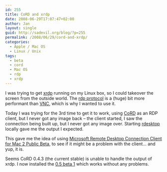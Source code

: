 ```yaml
---
id: 255
title: CoRD and xrdp
date: 2008-06-29T17:07:47+02:00
author: Jan
layout: single
guid: http://sadevil.org/blog/?p=255
permalink: /2008/06/29/cord-and-xrdp/
categories:
  - Apple / Mac OS
  - Linux / Unix
tags:
  - beta
  - cord
  - Mac OS
  - rdp
  - xrdp
---
```

I was trying to get <a href="http://xrdp.sourceforge.net/" target="_blank">xrdp</a> running on my Linux box, so I could takeover the screen from the outside world. The <a href="http://en.wikipedia.org/wiki/Remote_Desktop_Protocol" target="_blank">rdp protocol</a> is a (huge) bit more performant than <a href="http://en.wikipedia.org/wiki/Vnc" target="_blank">VNC</a>, which is why I wanted to use it.

Today I was trying for the 3rd time to get it to work, using <a href="http://cord.sourceforge.net/" target="_blank">CoRD</a> as an RDP client, but I never got any image back &#8211; the client started, I saw the connection being built up, but I never got any image over. Starting <a href="http://www.rdesktop.org/" target="_blank">rdesktop</a> locally gave me the output I expected.

This gave me the idea of using <a href="http://connect.microsoft.com/macrdc" target="_blank">Microsoft Remote Desktop Connection Client for Mac 2 Public Beta</a>, to see if it might be a problem with the client&#8230; and yup, it is.

Seems CoRD 0.4.3 (the current stable) is unable to handle the output of xrdp. I now installed the <a href="http://sourceforge.net/forum/forum.php?forum_id=790899" target="_blank">0.5 beta 1</a> which works without any problems.